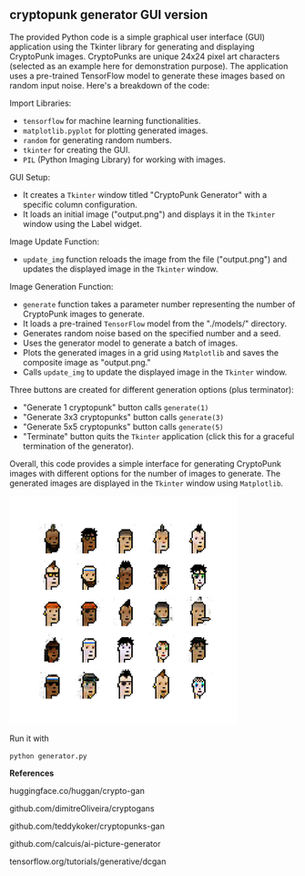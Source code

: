 ## cryptopunk generator GUI version
The provided Python code is a simple graphical user interface (GUI) application using the Tkinter library for generating and displaying CryptoPunk images. CryptoPunks are unique 24x24 pixel art characters (selected as an example here for demonstration purpose). The application uses a pre-trained TensorFlow model to generate these images based on random input noise.
Here's a breakdown of the code:

Import Libraries:
- `tensorflow` for machine learning functionalities.
- `matplotlib.pyplot` for plotting generated images.
- `random` for generating random numbers.
- `tkinter` for creating the GUI.
- `PIL` (Python Imaging Library) for working with images.

GUI Setup:
- It creates a `Tkinter` window titled "CryptoPunk Generator" with a specific column configuration.
- It loads an initial image ("output.png") and displays it in the `Tkinter` window using the Label widget.

Image Update Function:
- `update_img` function reloads the image from the file ("output.png") and updates the displayed image in the `Tkinter` window.

Image Generation Function:
- `generate` function takes a parameter number representing the number of CryptoPunk images to generate.
- It loads a pre-trained `TensorFlow` model from the "./models/" directory.
- Generates random noise based on the specified number and a seed.
- Uses the generator model to generate a batch of images.
- Plots the generated images in a grid using `Matplotlib` and saves the composite image as "output.png."
- Calls `update_img` to update the displayed image in the `Tkinter` window.

Three buttons are created for different generation options (plus terminator):
- "Generate 1 cryptopunk" button calls `generate(1)`
- "Generate 3x3 cryptopunks" button calls `generate(3)`
- "Generate 5x5 cryptopunks" button calls `generate(5)`
- "Terminate" button quits the `Tkinter` application (click this for a graceful termination of the generator).

Overall, this code provides a simple interface for generating CryptoPunk images with different options for the number of images to generate. The generated images are displayed in the `Tkinter` window using `Matplotlib`.

[<img src="https://raw.githubusercontent.com/calcuis/ai-picture-generator-gui/master/output.png" width="400" height="400">](https://github.com/calcuis/ai-picture-generator-gui/blob/main/output.png)

Run it with
```
python generator.py
```


**References**

huggingface.co/huggan/crypto-gan

github.com/dimitreOliveira/cryptogans

github.com/teddykoker/cryptopunks-gan

github.com/calcuis/ai-picture-generator

tensorflow.org/tutorials/generative/dcgan
